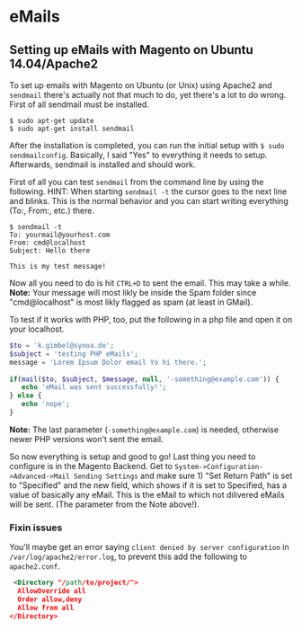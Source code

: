 # eMails
## Setting up eMails with Magento on Ubuntu 14.04/Apache2

To set up emails with Magento on Ubuntu (or Unix) using Apache2 and `sendmail` there's actually not that much to do, yet
there's a lot to do wrong. First of all sendmail must be installed.

```
$ sudo apt-get update
$ sudo apt-get install sendmail
```

After the installation is completed, you can run the initial setup with `$ sudo sendmailconfig`. Basically, I said "Yes"
to everything it needs to setup. Afterwards, sendmail is installed and should work. 

First of all you can test `sendmail` from the command line by using the following. HINT: When starting `sendmail -t` the
cursor goes to the next line and blinks. This is the normal behavior and you can start writing everything (To:, From:,
etc.) there.

```
$ sendmail -t
To: yourmail@yourhost.com
From: cmd@localhost
Subject: Hello there

This is my test message!
```
Now all you need to do is hit `CTRL+D` to sent the email. This may take a while.
**Note:** Your message will most likly be inside the Spam folder since "cmd@localhost" is most likly flagged as spam (at
least in GMail).


To test if it works with PHP, too, put the following in a php file and open it on your localhost.
```php
$to = 'k.gimbel@synoa.de';                                     
$subject = 'testing PHP eMails';
message = 'Lorem Ipsum Dolor email Yo hi there.';                                                                      
                                                                                                                        
if(mail($to, $subject, $message, null, '-something@example.com')) {                                                    
   echo 'eMail was sent successfully!';                                                                                  
} else {                                                                                                                
   echo 'nope';                                                                                                          
}  
```
**Note:** The last parameter (`-something@example.com`) is needed, otherwise newer PHP versions won't sent the email. 

So now everything is setup and good to go! Last thing you need to configure is in the Magento Backend. Get to
`System->Configuration->Advanced->Mail Sending Settings` and make sure 1) "Set Return Path" is set to "Specified" and
the new field, which shows if it is set to Specified, has a value of basically any eMail. This is the eMail to which not
dilivered eMails will be sent. (The parameter from the Note above!). 


### Fixin issues

You'll maybe get an error saying `client denied by server configuration` in `/var/log/apache2/error.log`, to
prevent this add the following to `apache2.conf`.

```xml
 <Directory "/path/to/project/">                                                                           
  AllowOverride all                                                                                                     
  Order allow,deny                                                                                       
  Allow from all                                                                                          
</Directory> 
```

